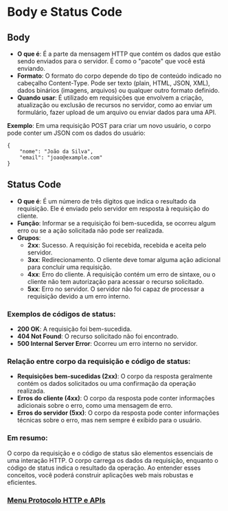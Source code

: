 # Body e Status Code

## Body

- **O que é**: É a parte da mensagem HTTP que contém os dados que estão sendo enviados para o servidor. É como o "pacote" que você está enviando.
- **Formato**: O formato do corpo depende do tipo de conteúdo indicado no cabeçalho Content-Type. Pode ser texto (plain, HTML, JSON, XML), dados binários (imagens, arquivos) ou qualquer outro formato definido.
- **Quando usar**: É utilizado em requisições que envolvem a criação, atualização ou exclusão de recursos no servidor, como ao enviar um formulário, fazer upload de um arquivo ou enviar dados para uma API.

**Exemplo**: Em uma requisição POST para criar um novo usuário, o corpo pode conter um JSON com os dados do usuário:

```
{
    "nome": "João da Silva",
    "email": "joao@example.com"
}
```

## Status Code

- **O que é**: É um número de três dígitos que indica o resultado da requisição. Ele é enviado pelo servidor em resposta à requisição do cliente.
- **Função**: Informar se a requisição foi bem-sucedida, se ocorreu algum erro ou se a ação solicitada não pode ser realizada.
- **Grupos**:
    - **2xx**: Sucesso. A requisição foi recebida, recebida e aceita pelo servidor.
    - **3xx**: Redirecionamento. O cliente deve tomar alguma ação adicional para concluir uma requisição.
    - **4xx**: Erro do cliente. A requisição contém um erro de sintaxe, ou o cliente não tem autorização para acessar o recurso solicitado.
    - **5xx**: Erro no servidor. O servidor não foi capaz de processar a requisição devido a um erro interno.

### Exemplos de códigos de status:

- **200 OK**: A requisição foi bem-sucedida.
- **404 Not Found**: O recurso solicitado não foi encontrado.
- **500 Internal Server Error**: Ocorreu um erro interno no servidor.

### Relação entre corpo da requisição e código de status:

- **Requisições bem-sucedidas (2xx)**: O corpo da resposta geralmente contém os dados solicitados ou uma confirmação da operação realizada.
- **Erros do cliente (4xx)**: O corpo da resposta pode conter informações adicionais sobre o erro, como uma mensagem de erro.
- **Erros do servidor (5xx)**: O corpo da resposta pode conter informações técnicas sobre o erro, mas nem sempre é exibido para o usuário.

### Em resumo:

O corpo da requisição e o código de status são elementos essenciais de uma interação HTTP. O corpo carrega os dados da requisição, enquanto o código de status indica o resultado da operação. Ao entender esses conceitos, você poderá construir aplicações web mais robustas e eficientes.

### [Menu Protocolo HTTP e APIs](../menu.md)

